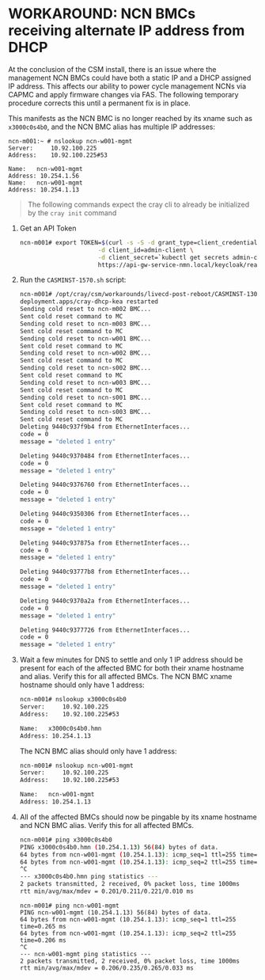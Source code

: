 # WORKAROUND: NCN BMCs receiving alternate IP address from DHCP

At the conclusion of the CSM install, there is an issue where the management NCN BMCs could have both a static IP and a 
DHCP assigned IP address. This affects our ability to power cycle management NCNs via CAPMC and apply firmware changes 
via FAS. The following temporary procedure corrects this until a permanent fix is in place.

This manifests as the NCN BMC is no longer reached by its xname such as `x3000c0s4b0`, and the NCN BMC alias has multiple IP addresses:
```
ncn-m001:~ # nslookup ncn-w001-mgmt
Server:		10.92.100.225
Address:	10.92.100.225#53

Name:	ncn-w001-mgmt
Address: 10.254.1.56
Name:	ncn-w001-mgmt
Address: 10.254.1.13
```

> The following commands expect the cray cli to already be initialized by the `cray init` command

1. Get an API Token
    ```bash
    ncn-m001# export TOKEN=$(curl -s -S -d grant_type=client_credentials \
                          -d client_id=admin-client \
                          -d client_secret=`kubectl get secrets admin-client-auth -o jsonpath='{.data.client-secret}' | base64 -d` \
                          https://api-gw-service-nmn.local/keycloak/realms/shasta/protocol/openid-connect/token | jq -r '.access_token')
    ```

2. Run the `CASMINST-1570.sh` script:
    ```bash
    ncn-m001# /opt/cray/csm/workarounds/livecd-post-reboot/CASMINST-1309/CASMINST-1309.sh
    deployment.apps/cray-dhcp-kea restarted
    Sending cold reset to ncn-m002 BMC...
    Sent cold reset command to MC
    Sending cold reset to ncn-m003 BMC...
    Sent cold reset command to MC
    Sending cold reset to ncn-w001 BMC...
    Sent cold reset command to MC
    Sending cold reset to ncn-w002 BMC...
    Sent cold reset command to MC
    Sending cold reset to ncn-s002 BMC...
    Sent cold reset command to MC
    Sending cold reset to ncn-w003 BMC...
    Sent cold reset command to MC
    Sending cold reset to ncn-s001 BMC...
    Sent cold reset command to MC
    Sending cold reset to ncn-s003 BMC...
    Sent cold reset command to MC
    Deleting 9440c937f9b4 from EthernetInterfaces...
    code = 0
    message = "deleted 1 entry"
    
    Deleting 9440c9370484 from EthernetInterfaces...
    code = 0
    message = "deleted 1 entry"
    
    Deleting 9440c9376760 from EthernetInterfaces...
    code = 0
    message = "deleted 1 entry"
    
    Deleting 9440c9350306 from EthernetInterfaces...
    code = 0
    message = "deleted 1 entry"
    
    Deleting 9440c937875a from EthernetInterfaces...
    code = 0
    message = "deleted 1 entry"
    
    Deleting 9440c93777b8 from EthernetInterfaces...
    code = 0
    message = "deleted 1 entry"
    
    Deleting 9440c9370a2a from EthernetInterfaces...
    code = 0
    message = "deleted 1 entry"
    
    Deleting 9440c9377726 from EthernetInterfaces...
    code = 0
    message = "deleted 1 entry"
    ```

3. Wait a few minutes for DNS to settle and only 1 IP address should be present for each of the affected BMC for both their xname hostname and alias. Verify this for all affected BMCs.
    The NCN BMC xname hostname should only have 1 address:
    ```bash
    ncn-m001# nslookup x3000c0s4b0
    Server:		10.92.100.225
    Address:	10.92.100.225#53

    Name:	x3000c0s4b0.hmn
    Address: 10.254.1.13
    ```

    The NCN BMC alias should only have 1 address:
    ```bash
    ncn-m001# nslookup ncn-w001-mgmt
    Server:		10.92.100.225
    Address:	10.92.100.225#53

    Name:	ncn-w001-mgmt
    Address: 10.254.1.13
    ```

4. All of the affected BMCs should now be pingable by its xname hostname and NCN BMC alias. Verify this for all affected BMCs.
    ```bash
    ncn-m001# ping x3000c0s4b0
    PING x3000c0s4b0.hmn (10.254.1.13) 56(84) bytes of data.
    64 bytes from ncn-w001-mgmt (10.254.1.13): icmp_seq=1 ttl=255 time=0.201 ms
    64 bytes from ncn-w001-mgmt (10.254.1.13): icmp_seq=2 ttl=255 time=0.221 ms
    ^C
    --- x3000c0s4b0.hmn ping statistics ---
    2 packets transmitted, 2 received, 0% packet loss, time 1000ms
    rtt min/avg/max/mdev = 0.201/0.211/0.221/0.010 ms
    ```

    ```
    ncn-m001# ping ncn-w001-mgmt
    PING ncn-w001-mgmt (10.254.1.13) 56(84) bytes of data.
    64 bytes from ncn-w001-mgmt (10.254.1.13): icmp_seq=1 ttl=255 time=0.265 ms
    64 bytes from ncn-w001-mgmt (10.254.1.13): icmp_seq=2 ttl=255 time=0.206 ms
    ^C
    --- ncn-w001-mgmt ping statistics ---
    2 packets transmitted, 2 received, 0% packet loss, time 1000ms
    rtt min/avg/max/mdev = 0.206/0.235/0.265/0.033 ms
    ```